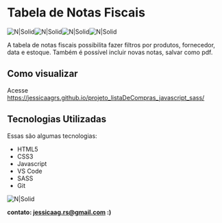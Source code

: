# Tabela de Notas Fiscais

![N|Solid](https://img.icons8.com/color/48/null/sass.png)![N|Solid](https://img.icons8.com/color/48/000000/javascript--v1.png)![N|Solid](https://img.icons8.com/color/48/000000/html-5--v1.png)![N|Solid](https://img.icons8.com/external-flaticons-lineal-color-flat-icons/48/000000/external-css-mobile-app-development-flaticons-lineal-color-flat-icons.png)


A tabela de notas fiscais possibilita fazer filtros por produtos, fornecedor, data e estoque. Também é possível incluir novas notas, salvar como pdf.

## Como visualizar

Acesse https://jessicaagrs.github.io/projeto_listaDeCompras_javascript_sass/

## Tecnologias Utilizadas

Essas são algumas tecnologias:

- HTML5
- CSS3
- Javascript
- VS Code
- SASS
- Git

![N|Solid](https://media.giphy.com/media/v1.Y2lkPTc5MGI3NjExN2QzYzU0YWYxNTU2MmQyZTIyNGI0OTkyMzkzNDRlYzkxNzE4MTJkMyZjdD1n/1ARZlBenfONXq7Gz93/giphy.gif)



**contato: jessicaag.rs@gmail.com :)**
